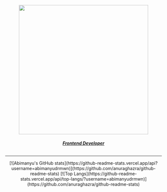 <p align="center">
  <img style="width:26rem; height:auto" src="https://res.cloudinary.com/belanga/image/upload/v1650919646/dermewen_dcw43t.png"/>
</p>
<h6 align="center"><u><b>Frontend Developer</b></u></h6>

---

<div align="center">
  [![Abimanyu's GitHub stats](https://github-readme-stats.vercel.app/api?username=abimanyudrmwn)](https://github.com/anuraghazra/github-readme-stats)
  [![Top Langs](https://github-readme-stats.vercel.app/api/top-langs/?username=abimanyudrmwn)](https://github.com/anuraghazra/github-readme-stats)
 </div>

